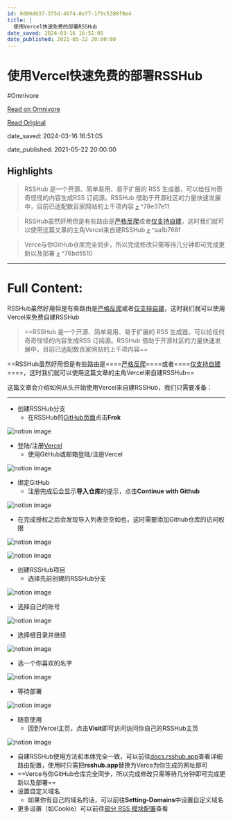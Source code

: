 ```yaml
---
id: 9d80d637-375d-46f4-8e77-1f0c5388f8e4
title: |
  使用Vercel快速免费的部署RSSHub
date_saved: 2024-03-16 16:51:05
date_published: 2021-05-22 20:00:00
---
```


# 使用Vercel快速免费的部署RSSHub
#Omnivore

[Read on Omnivore](https://omnivore.app/me/vercel-rss-hub-18e49085080)

[Read Original](https://blog.lcwhhh.top/Vercel-RSSHub)

date_saved: 2024-03-16 16:51:05

date_published: 2021-05-22 20:00:00

## Highlights

> RSSHub 是一个开源、简单易用、易于扩展的 RSS 生成器，可以给任何奇奇怪怪的内容生成RSS 订阅源。RSSHub 借助于开源社区的力量快速发展中，目前已适配数百家网站的上千项内容 [⤴️](https://omnivore.app/me/vercel-rss-hub-18e49085080#78e37e11-3abf-4b9a-b7d0-05e32d502545)  ^78e37e11

> RSSHub虽然好用但是有些路由是[严格反爬](https://docs.rsshub.app/social-media.html#bilibili-up-zhu-pin-dao)或者[仅支持自建](https://docs.rsshub.app/social-media.html#bilibili-yong-hu-guan-zhu-shi-pin-dong-tai)，这时我们就可以使用这篇文章的主角Vercel来自建RSSHub [⤴️](https://omnivore.app/me/vercel-rss-hub-18e49085080#aa1b768f-dd80-4269-8c2e-89fe64e14d5a)  ^aa1b768f

> Verce与你GitHub仓库完全同步，所以完成修改只需等待几分钟即可完成更新以及部署 [⤴️](https://omnivore.app/me/vercel-rss-hub-18e49085080#76bd5510-f992-44e6-b7c0-a2f8b6b7b138)  ^76bd5510


--- 

# Full Content: 

RSSHub虽然好用但是有些路由是[严格反爬](https://docs.rsshub.app/social-media.html#bilibili-up-zhu-pin-dao)或者[仅支持自建](https://docs.rsshub.app/social-media.html#bilibili-yong-hu-guan-zhu-shi-pin-dong-tai)，这时我们就可以使用Vercel来免费自建RSSHub

> ==RSSHub 是一个开源、简单易用、易于扩展的 RSS 生成器，可以给任何奇奇怪怪的内容生成RSS 订阅源。RSSHub 借助于开源社区的力量快速发展中，目前已适配数百家网站的上千项内容==

==RSSHub虽然好用但是有些路由是====[严格反爬](https://docs.rsshub.app/social-media.html#bilibili-up-zhu-pin-dao)====或者====[仅支持自建](https://docs.rsshub.app/social-media.html#bilibili-yong-hu-guan-zhu-shi-pin-dong-tai)====，这时我们就可以使用这篇文章的主角Vercel来自建RSSHub==

这篇文章会介绍如何从头开始使用Vercel来自建RSSHub，我们只需要准备：

---

* 创建RSSHub分支
   * 在RSSHub的[GitHub页面](https://github.com/DIYgod/RSSHub)点击**Frok**

![notion image](https://proxy-prod.omnivore-image-cache.app/0x0,spcxrb18GMdTUTKfc2XFU6vhZaQBADl7yf3eTMFQTluo/https://www.notion.so/image/https%3A%2F%2Fs3-us-west-2.amazonaws.com%2Fsecure.notion-static.com%2F86abce5c-c045-403f-b3ad-63cc3081c68c%2F_2021-05-19_at_16.06.142x.png?table=block&id=13d421ca-59dc-41bf-abf0-e684841824bd&cache=v2)

* 登陆/注册[Vercel](https://vercel.com/signup)
   * 使用GitHub或邮箱登陆/注册Vercel

![notion image](https://proxy-prod.omnivore-image-cache.app/0x0,syPN8vBlgLpbyrPIglOtpcZ0t8eGW_H6TWDFl5Og1O3s/https://www.notion.so/image/https%3A%2F%2Fs3-us-west-2.amazonaws.com%2Fsecure.notion-static.com%2F431258b1-5a8d-438f-ac46-d4feabf27814%2F_2021-05-19_at_18.06.262x.png?table=block&id=b592f7a1-e4f4-4c8f-95ee-1f2f1373da21&cache=v2)

* 绑定GitHub
   * 注册完成后会显示**导入仓库**的提示，点击**Continue with Github**

![notion image](https://proxy-prod.omnivore-image-cache.app/0x0,stimGcNsmTV4XOzHzpHEG5JyoqwXa2aR17bnDBOt9tWM/https://www.notion.so/image/https%3A%2F%2Fs3-us-west-2.amazonaws.com%2Fsecure.notion-static.com%2Fd2cbb066-75e1-49af-8a20-9785b89ceed6%2F_2021-05-19_at_18.15.042x.png?table=block&id=335176ee-fbf0-419d-abc3-14bfad22735d&cache=v2)

   * 在完成授权之后会发现导入列表空空如也，这时需要添加Github仓库的访问权限

![notion image](https://proxy-prod.omnivore-image-cache.app/0x0,sAud6IjAXaF75vA948apQysaGo8GUbKLVL3JzfsPRUB0/https://www.notion.so/image/https%3A%2F%2Fs3-us-west-2.amazonaws.com%2Fsecure.notion-static.com%2F2579e0c1-8057-4e5b-827b-88ecb8305d30%2F_2021-05-19_at_18.29.482x.png?table=block&id=4d0509c9-a45a-4d5d-8bc8-86aced133615&cache=v2)

![notion image](https://proxy-prod.omnivore-image-cache.app/0x0,s45GV2uF2MdfptJCMjrPWZO5YIzqjEYxy8GhzYuoXN1k/https://www.notion.so/image/https%3A%2F%2Fs3-us-west-2.amazonaws.com%2Fsecure.notion-static.com%2F56bd41ac-6a46-453a-abac-57769fdc6c9c%2F_2021-05-19_at_18.28.362x.png?table=block&id=d21f8eba-c6b7-48e6-8eb7-4e6f27d6b200&cache=v2)

* 创建RSSHub项目
   * 选择先前创建的RSSHub分支

![notion image](https://proxy-prod.omnivore-image-cache.app/0x0,sE-qD4CwwTZUSZLH7IIuvr_9m2YM7Kpu_gGvL8ippB_E/https://www.notion.so/image/https%3A%2F%2F1.bp.blogspot.com%2F-rBlzFqyCSi8%2FYKW9nqIqPoI%2FAAAAAAAABek%2Fo-RHxGerspwRq1KzvxIynpWUFE_VV4PJwCLcBGAsYHQ%2Fs320%2F%2525E6%252588%2525AA%2525E5%25259B%2525BE%252B2021-05-19%252Bat%252B18.36.10%2525402x.png?table=block&id=9269ee88-3b2b-4a33-9b7c-55c7ab574f24&cache=v2)

   * 选择自己的账号

![notion image](https://proxy-prod.omnivore-image-cache.app/0x0,sMhdZSlxosFgRW91LA1TK_pDfrQPEhh52j1xiMxa3U18/https://www.notion.so/image/https%3A%2F%2Fs3-us-west-2.amazonaws.com%2Fsecure.notion-static.com%2F95f1245c-8a5a-406c-9b3b-57d753936a5e%2F_2021-05-19_at_18.36.102x.png?table=block&id=9c4b18eb-6825-4bc0-8468-73b89bc83208&cache=v2)

   * 选择根目录并继续

![notion image](https://proxy-prod.omnivore-image-cache.app/0x0,seXHHZFlyLRTkE7ZBrHaVbrji9Rbj0VANfEs9nNBAdQk/https://www.notion.so/image/https%3A%2F%2Fs3-us-west-2.amazonaws.com%2Fsecure.notion-static.com%2F1c9ec6c9-97bd-43de-bf35-c7894f7b54b2%2F_2021-05-19_at_18.46.432x.png?table=block&id=839c25cd-dd7d-4083-a3cc-d6f28069ed7c&cache=v2)

   * 选一个你喜欢的名字

![notion image](https://proxy-prod.omnivore-image-cache.app/0x0,sAioIKN4V8GlL1poUT2goj1jG8MbCiNaOjkzCZqT-SFc/https://www.notion.so/image/https%3A%2F%2Fs3-us-west-2.amazonaws.com%2Fsecure.notion-static.com%2Ffbb4d58c-023c-4e08-8f3d-b0c007b58e44%2F_2021-05-19_at_18.48.462x.png?table=block&id=5ec4c882-160f-45eb-950e-052805945bda&cache=v2)

   * 等待部署

![notion image](https://proxy-prod.omnivore-image-cache.app/0x0,sNd1a0jPGdt3sObrc4kbo80_Dj5JC3-iWQWDSsCm2IA0/https://www.notion.so/image/https%3A%2F%2Fs3-us-west-2.amazonaws.com%2Fsecure.notion-static.com%2Feb6bb613-fea1-4b17-94b8-7be69ebf6f40%2F_2021-05-19_at_18.50.342x.png?table=block&id=89c2852d-0950-4e83-9c73-4d1b146e4ce8&cache=v2)

* 随意使用
   * 回到Vercel主页，点击**Visit**即可访问访问你自己的RSSHub主页

![notion image](https://proxy-prod.omnivore-image-cache.app/0x0,sbm2thLdhyt9u1ylj7vFTkTNAX4gErfpn-xRpOFBl8p4/https://www.notion.so/image/https%3A%2F%2Fs3-us-west-2.amazonaws.com%2Fsecure.notion-static.com%2F1f459c06-6157-4131-ba65-4756b0f0b5c2%2F_2021-05-19_at_18.54.102x.png?table=block&id=0f906e0d-5640-478f-82b9-0f60b86bc213&cache=v2)

   * 自建RSSHub使用方法和本体完全一致，可以前往[docs.rsshub.app](https://docs.rsshub.app/)查看详细路由配置，使用时只需把**rsshub.app**替换为Verce为你生成的网址即可
   * ==Verce与你GitHub仓库完全同步，所以完成修改只需等待几分钟即可完成更新以及部署==
* 设置自定义域名
   * 如果你有自己的域名的话，可以前往**Setting-Domains**中设置自定义域名
* 更多设置（如Cookie）可以前往[部分 RSS 模块配置](https://docs.rsshub.app/install/#pei-zhi-bu-fen-rss-mo-kuai-pei-zhi)查看

